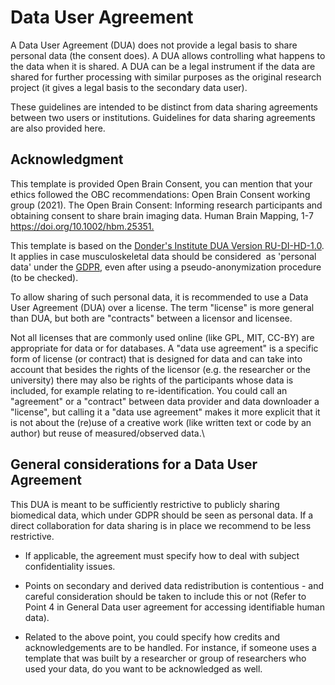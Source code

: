 # Data User Agreement

A Data User Agreement (DUA) does not provide a legal basis to share personal data (the consent does). A DUA allows controlling what happens to the data when it is shared. A DUA can be a legal instrument if the data are shared for further processing with similar purposes as the original research project (it gives a legal basis to the secondary data user).

These guidelines are intended to be distinct from data sharing agreements between two users or institutions. Guidelines for data sharing agreements are also provided here.

## Acknowledgment  

This template is provided Open Brain Consent, you can mention that your ethics followed the OBC recommendations: Open Brain Consent working group (2021). The Open Brain Consent: Informing research participants and obtaining consent to share brain imaging data. Human Brain Mapping, 1-7 <https://doi.org/10.1002/hbm.25351.>

This template is based on the [Donder's Institute DUA Version RU-DI-HD-1.0](https://data.donders.ru.nl/doc/dua/RU-DI-HD-1.0.html?2). It applies in case musculoskeletal data should be considered  as 'personal data' under the [GDPR](https://gdpr-info.eu/), even after using a pseudo-anonymization procedure (to be checked).

To allow sharing of such personal data, it is recommended to use a Data User Agreement (DUA) over a license. The term "license" is more general than DUA, but both are "contracts" between a licensor and licensee.

Not all licenses that are commonly used online (like GPL, MIT, CC-BY) are appropriate for data or for databases. A "data use agreement" is a specific form of license (or contract) that is designed for data and can take into account that besides the rights of the licensor (e.g. the researcher or the university) there may also be rights of the participants whose data is included, for example relating to re-identification. You could call an "agreement" or a "contract" between data provider and data downloader a "license", but calling it a "data use agreement" makes it more explicit that it is not about the (re)use of a creative work (like written text or code by an author) but reuse of measured/observed data.\

## **General considerations for a Data User Agreement**

This DUA is meant to be sufficiently restrictive to publicly sharing biomedical data, which under GDPR should be seen as personal data. If a direct collaboration for data sharing is in place we recommend to be less restrictive.

-   If applicable, the agreement must specify how to deal with subject confidentiality issues.

-   Points on secondary and derived data redistribution is contentious - and careful consideration should be taken to include this or not (Refer to Point 4 in General Data user agreement for accessing identifiable human data).

-   Related to the above point, you could specify how credits and acknowledgements are to be handled. For instance, if someone uses a template that was built by a researcher or group of researchers who used your data, do you want to be acknowledged as well.

